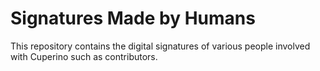 # Signatures Made by Humans
This repository contains the digital signatures of various people involved with Cuperino such as contributors.
